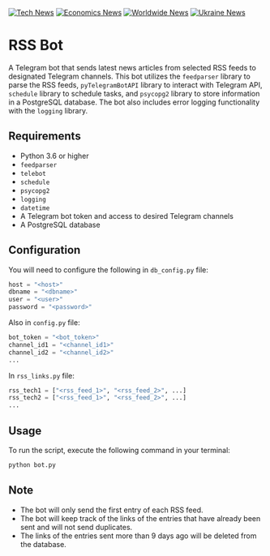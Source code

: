 [![Tech News](https://img.shields.io/twitter/url?label=Tech%20News&logo=Telegram&style=social&url=https%3A%2F%2Ft.me%2Ftech_news_tremb1ta)](https://t.me/tech_news_tremb1ta)
[![Economics News](https://img.shields.io/twitter/url?label=Economics%20News&logo=Telegram&style=social&url=https%3A%2F%2Ft.me%2Feconomics_news_tremb1ta)](https://t.me/economics_news_tremb1ta)
[![Worldwide News](https://img.shields.io/twitter/url?label=Worldwide%20News&logo=Telegram&style=social&url=https%3A%2F%2Ft.me%2Fworldwide_news_tremb1ta)](https://t.me/worldwide_news_tremb1ta)
[![Ukraine News](https://img.shields.io/twitter/url?label=Ukraine%20News&logo=Telegram&style=social&url=https%3A%2F%2Ft.me%2Fukraine_news_tremb1ta)](https://t.me/ukraine_news_tremb1ta)


# RSS Bot

A Telegram bot that sends latest news articles from selected RSS feeds to designated Telegram channels. This bot utilizes the `feedparser` library to parse the RSS feeds, `pyTelegramBotAPI` library to interact with Telegram API, `schedule` library to schedule tasks, and `psycopg2` library to store information in a PostgreSQL database. The bot also includes error logging functionality with the `logging` library.

## Requirements

-   Python 3.6 or higher
-   `feedparser`
-   `telebot`
-   `schedule`
-   `psycopg2`
-   `logging`
-   `datetime`
-   A Telegram bot token and access to desired Telegram channels
-   A PostgreSQL database

## Configuration

You will need to configure the following in `db_config.py` file:
```python
host = "<host>"
dbname = "<dbname>"
user = "<user>"
password = "<password>"
```

Also in `config.py` file:
```python
bot_token = "<bot_token>"
channel_id1 = "<channel_id1>"
channel_id2 = "<channel_id2>"
...
```
In `rss_links.py` file:
```python
rss_tech1 = ["<rss_feed_1>", "<rss_feed_2>", ...]
rss_tech2 = ["<rss_feed_1>", "<rss_feed_2>", ...]
...
```

## Usage

To run the script, execute the following command in your terminal:

```bash
python bot.py
```

## Note

-   The bot will only send the first entry of each RSS feed.
-   The bot will keep track of the links of the entries that have already been sent and will not send duplicates.
-   The links of the entries sent more than 9 days ago will be deleted from the database.